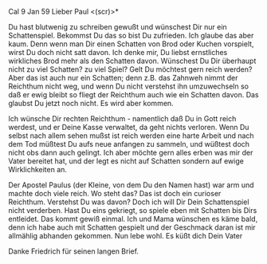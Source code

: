  Cal 9 Jan 59
Lieber Paul <(scr)>*

Du hast blutwenig zu schreiben gewußt und wünschest Dir nur ein Schattenspiel. Bekommst Du das so bist Du zufrieden. Ich glaube das aber kaum. Denn wenn man Dir einen Schatten von Brod oder Kuchen vorspielt, wirst Du doch nicht satt davon. Ich denke mir, Du liebst ernstliches wirkliches Brod mehr als den Schatten davon. Wünschest Du Dir überhaupt nicht zu viel Schatten? zu viel Spiel? Gelt Du möchtest gern reich werden? Aber das ist auch nur ein Schatten; denn z.B. das Zahnweh nimmt der Reichthum nicht weg, und wenn Du nicht verstehst ihn umzuwechseln so daß er ewig bleibt so fliegt der Reichthum auch wie ein Schatten davon. Das glaubst Du jetzt noch nicht. Es wird aber kommen.

Ich wünsche Dir rechten Reichthum - namentlich daß Du in Gott reich werdest, und er Deine Kasse verwaltet, da geht nichts verloren. Wenn Du selbst nach allem sehen mußst ist reich werden eine harte Arbeit und nach dem Tod müßtest Du aufs neue anfangen zu sammeln, und wüßtest doch nicht obs dann auch gelingt. Ich aber möchte gern alles erben was mir der Vater bereitet hat, und der legt es nicht auf Schatten sondern auf ewige Wirklichkeiten an.

Der Apostel Paulus (der Kleine, von dem Du den Namen hast) war arm und machte doch viele reich. Wo steht das? Das ist doch ein curioser Reichthum. Verstehst Du was davon? Doch ich will Dir Dein Schattenspiel nicht verderben. Hast Du eins gekriegt, so spiele eben mit Schatten bis Dirs entleidet. Das kommt gewiß einmal. Ich und Mama wünschen es käme bald, denn ich habe auch mit Schatten gespielt und der Geschmack daran ist mir allmählig abhanden gekommen. Nun lebe wohl. Es küßt dich
 Dein Vater

Danke Friedrich für seinen langen Brief.

